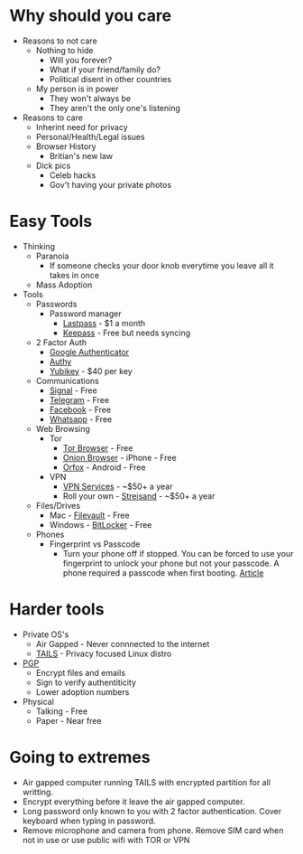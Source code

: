 # Why should you care
- Reasons to not care
  - Nothing to hide
    - Will you forever?
    - What if your friend/family do?
    - Political disent in other countries
  - My person is in power
    - They won't always be
    - They aren't the only one's listening
- Reasons to care
  - Inherint need for privacy
  - Personal/Health/Legal issues
  - Browser History
    - Britian's new law
  - Dick pics
    - Celeb hacks
    - Gov't having your private photos

# Easy Tools
- Thinking
  - Paranoia
    - If someone checks your door knob everytime you leave all it takes in once
  - Mass Adoption
- Tools
  - Passwords
    - Password manager
      - [Lastpass](https://www.lastpass.com/) - $1 a month
      - [Keepass]() - Free but needs syncing
  - 2 Factor Auth
    - [Google Authenticator](https://en.wikipedia.org/wiki/Google_Authenticator)
    - [Authy](https://www.authy.com/)
    - [Yubikey](https://www.yubico.com/?gclid=CjwKEAiAp97CBRDr2Oyl-faxqRMSJABx4kh99eSuapbHQ-zPX7EOyph9uhDAaG5odH-VFo1kDlgpzRoCbU7w_wcB) - $40 per key
  - Communications
    - [Signal](https://whispersystems.org/) - Free
    - [Telegram](https://telegram.org/) - Free
    - [Facebook](https://www.messenger.com/) - Free
    - [Whatsapp](https://www.whatsapp.com/) - Free
  - Web Browsing
    - Tor
      - [Tor Browser](https://www.torproject.org/projects/torbrowser.html.en) - Free
      - [Onion Browser](https://mike.tig.as/onionbrowser/) - iPhone - Free
      - [Orfox](https://guardianproject.info/apps/orfox/) - Android - Free
    - VPN
      - [VPN Services](https://torrentfreak.com/vpn-anonymous-review-160220/) - ~$50+ a year
      - Roll your own - [Streisand](https://github.com/jlund/streisand) - ~$50+ a year
  - Files/Drives
    - Mac - [Filevault](https://support.apple.com/en-us/HT204837) - Free
    - Windows - [BitLocker](https://en.wikipedia.org/wiki/BitLocker) - Free
  - Phones
    - Fingerprint vs Passcode
      - Turn your phone off if stopped. You can be forced to use your fingerprint to unlock your phone but not your passcode. A phone required a passcode when first booting. [Article](http://www.theatlantic.com/technology/archive/2016/05/iphone-fingerprint-search-warrant/480861/)

# Harder tools
- Private OS's
  - Air Gapped - Never connnected to the internet
  - [TAILS](https://tails.boum.org/) - Privacy focused Linux distro
- [PGP](http://openpgp.org/)
  - Encrypt files and emails
  - Sign to verify authentiticity
  - Lower adoption numbers
- Physical
  - Talking - Free
  - Paper - Near free
  
# Going to extremes
- Air gapped computer running TAILS with encrypted partition for all writting.
- Encrypt everything before it leave the air gapped computer.
- Long password only known to you with 2 factor authentication. Cover keyboard when typing in password.
- Remove microphone and camera from phone. Remove SIM card when not in use or use public wifi with TOR or VPN
